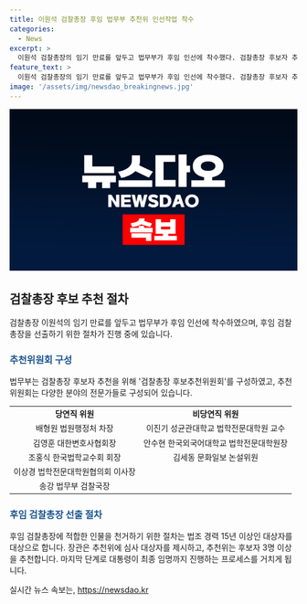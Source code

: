 ```yaml
---
title: 이원석 검찰총장 후임 법무부 추천위 인선작업 착수
categories:
  - News
excerpt: >
  이원석 검찰총장의 임기 만료를 앞두고 법무부가 후임 인선에 착수했다. 검찰총장 후보자 추천을 위해 검찰총장 후보추천위원회를 구성했으며, 추천 대상자는 법조 경력 15년 이상이어야 한다. 후임 인선은 이달 8일부터 15일까지 진행되며, 최종 임명은 대통령의 결정을 거쳐 이루어진다. 이를 통해 이원석 검찰총장의 후임자에 관심이 쏠리고 있다.
feature_text: >
  이원석 검찰총장의 임기 만료를 앞두고 법무부가 후임 인선에 착수했다. 검찰총장 후보자 추천을 위해 검찰총장 후보추천위원회를 구성했으며, 추천 대상자는 법조 경력 15년 이상이어야 한다. 후임 인선은 이달 8일부터 15일까지 진행되며, 최종 임명은 대통령의 결정을 거쳐 이루어진다. 이를 통해 이원석 검찰총장의 후임자에 관심이 쏠리고 있다.
image: '/assets/img/newsdao_breakingnews.jpg'
---
```


<p><img src="/assets/img/newsdao_breakingnews.jpg" alt="flaretime 속보" /></p>

<h2 data-ke-size="size26">검찰총장 후보 추천 절차</h2>

<p data-ke-size="size16">검찰총장 이원석의 임기 만료를 앞두고 법무부가 후임 인선에 착수하였으며, 후임 검찰총장을 선출하기 위한 절차가 진행 중에 있습니다.</p>

<h3><b><span style="color: #1a5490;">추천위원회 구성</span></b></h3>

<p data-ke-size="size16">법무부는 검찰총장 후보자 추천을 위해 '검찰총장 후보추천위원회'를 구성하였고, 추천위원회는 다양한 분야의 전문가들로 구성되어 있습니다.</p>

<table>
  <tr>
    <td style="text-align: center; height: 17px;"><b>당연직 위원</b></td>
    <td style="text-align: center; height: 17px;"><b>비당연직 위원</b></td>
  </tr>
  <tr>
    <td style="text-align: center; height: 17px;">배형원 법원행정처 차장</td>
    <td style="text-align: center; height: 17px;">이진기 성균관대학교 법학전문대학원 교수</td>
  </tr>
  <tr>
    <td style="text-align: center; height: 17px;">김영훈 대한변호사협회장</td>
    <td style="text-align: center; height: 17px;">안수현 한국외국어대학교 법학전문대학원장</td>
  </tr>
  <tr>
    <td style="text-align: center; height: 17px;">조홍식 한국법학교수회 회장</td>
    <td style="text-align: center; height: 17px;">김세동 문화일보 논설위원</td>
  </tr>
  <tr>
    <td style="text-align: center; height: 17px;">이상경 법학전문대학원협의회 이사장</td>
    <td></td>
  </tr>
  <tr>
    <td style="text-align: center; height: 17px;">송강 법무부 검찰국장</td>
    <td></td>
  </tr>
</table>

<h3><b><span style="color: #1a5490;">후임 검찰총장 선출 절차</span></b></h3>

<p data-ke-size="size16">후임 검찰총장에 적합한 인물을 천거하기 위한 절차는 법조 경력 15년 이상인 대상자를 대상으로 합니다. 장관은 추천위에 심사 대상자를 제시하고, 추천위는 후보자 3명 이상을 추천합니다. 마지막 단계로 대통령이 최종 임명까지 진행하는 프로세스를 거치게 됩니다.</p>
실시간 뉴스 속보는, <a href="https://newsdao.kr" rel="dofollow">https://newsdao.kr</a>


